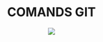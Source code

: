 

<h1 align="center">COMANDS GIT</h1>
<p align="center"><img src="https://www.webdevelopersnotes.com/wp-content/uploads/create-a-simple-home-page.png"/></p>
